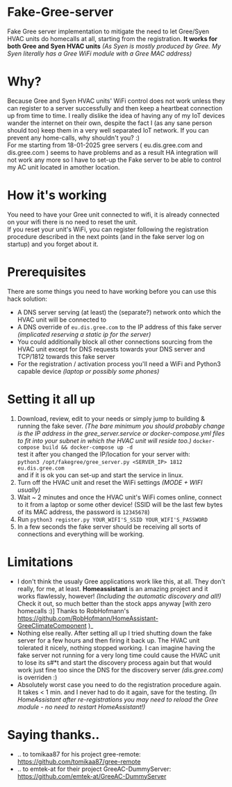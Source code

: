 # Fake-Gree-server
Fake Gree server implementation to mitigate the need to let Gree/Syen HVAC units do homecalls at all, starting from the registration.
**It works for both Gree and Syen HVAC units** _(As Syen is mostly produced by Gree. My Syen literally has a Gree WiFi module with a Gree MAC address)_

# Why?
Because Gree and Syen HVAC units' WiFi control does not work unless they can register to a server successfully and then keep a heartbeat connection up from time to time. I really dislike the idea of having any of my IoT devices wander the internet on their own, despite the fact I (as any sane person should too) keep them in a very well separated IoT network. If you can prevent any home-calls, why shouldn't you? :)<br>
For me starting from 18-01-2025 gree servers ( eu.dis.gree.com and dis.gree.com ) seems to have problems and as a result HA integration will not work any more so I have to set-up the Fake server to be able to control my AC unit located in amother location.

# How it's working
You need to have your Gree unit connected to wifi, it is already connected on your wifi there is no need to reset the unit.<br>
If you reset your unit's WiFi, you can register following the registration procedure described in the next points (and in the fake server log on startup) and you forget about it.

# Prerequisites
There are some things you need to have working before you can use this hack solution:
* A DNS server serving (at least) the (separate?) network onto which the HVAC unit will be connected to
* A DNS override of `eu.dis.gree.com` to the IP address of this fake server _(implicated reserving a static ip for the server)_
* You could additionally block all other connections sourcing from the HVAC unit except for DNS requests towards your DNS server and TCP/1812 towards this fake server
* For the registration / activation process you'll need a WiFi and Python3 capable device _(laptop or possibly some phones)_

# Setting it all up
1. Download, review, edit to your needs or simply jump to building & running the fake sever. _(The bare minimum you should probably change is the IP address in the gree_server.service or docker-compose.yml files to fit into your subnet in which the HVAC unit will reside too.)_
`docker-compose build && docker-compose up -d`<br>
test it after you changed the IP/location for your server with:<br>
`python3 /opt/fakegree/gree_server.py <SERVER_IP> 1812 eu.dis.gree.com`<br>and if it is ok you can set-up and start the service in linux.<br>
2. Turn off the HVAC unit and reset the WiFi settings _(MODE + WIFI usually)_
3. Wait ~ 2 minutes and once the HVAC unit's WiFi comes online, connect to it from a laptop or some other device! (SSID will be the last few bytes of its MAC address, the password is `12345678`)
4. Run `python3 register.py YOUR_WIFI'S_SSID YOUR_WIFI'S_PASSWORD`
5. In a few seconds the fake server should be receiving all sorts of connections and everything will be working.

# Limitations
* I don't think the usualy Gree applications work like this, at all. They don't really, for me, at least. **Homeassistant** is an amazing project and it works flawlessly, however! _(Including the automatic discovery and all!)_ Check it out, so much better than the stock apps anyway [with zero homecalls :)]  Thanks to RobHofmann's https://github.com/RobHofmann/HomeAssistant-GreeClimateComponent )_ 
* Nothing else really. After setting all up I tried shutting down the fake server for a few hours and then firing it back up. The HVAC unit tolerated it nicely, nothing stopped working. I can imagine having the fake server not running for a very long time could cause the HVAC unit to lose its s#*t and start the discovery process again but that would work just fine too since the DNS for the discovery server _(dis.gree.com)_ is overriden :)
* Absolutely worst case you need to do the registration procedure again. It takes < 1 min. and I never had to do it again, save for the testing. _(In HomeAssistant after re-registrations you may need to reload the Gree module - no need to restart HomeAssistant!)_

# Saying thanks..
* .. to tomikaa87 for his project gree-remote: https://github.com/tomikaa87/gree-remote
* .. to emtek-at for their project GreeAC-DummyServer: https://github.com/emtek-at/GreeAC-DummyServer
